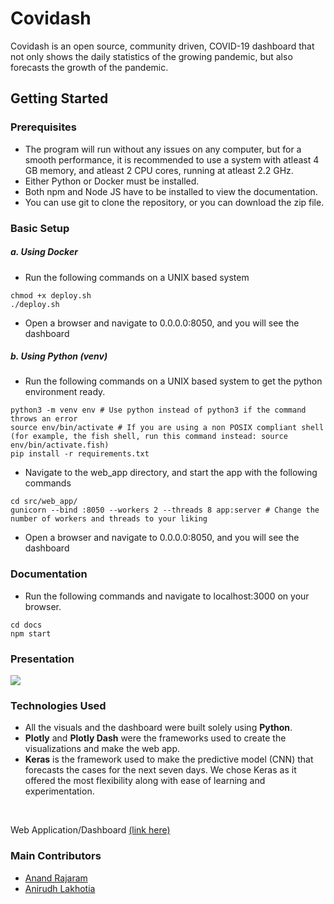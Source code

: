 # Covidash

Covidash is an open source, community driven, COVID-19 dashboard that not only shows the daily statistics of the growing pandemic, but also forecasts the growth of the pandemic.

## Getting Started

### Prerequisites

- The program will run without any issues on any computer, but for a smooth performance, it is recommended to use a system with atleast 4 GB memory, and atleast 2 CPU cores, running at atleast 2.2 GHz.
- Either Python or Docker must be installed.
- Both npm and Node JS have to be installed to view the documentation.
- You can use git to clone the repository, or you can download the zip file.

### Basic Setup
##### a. Using Docker

- Run the following commands on a UNIX based system

```
chmod +x deploy.sh
./deploy.sh
```

- Open a browser and navigate to 0.0.0.0:8050, and you will see the dashboard

##### b. Using Python (venv)

- Run the following commands on a UNIX based system to get the python environment ready.

```
python3 -m venv env # Use python instead of python3 if the command throws an error
source env/bin/activate # If you are using a non POSIX compliant shell (for example, the fish shell, run this command instead: source env/bin/activate.fish)
pip install -r requirements.txt
```

- Navigate to the web_app directory, and start the app with the following commands

```
cd src/web_app/
gunicorn --bind :8050 --workers 2 --threads 8 app:server # Change the number of workers and threads to your liking
```

- Open a browser and navigate to 0.0.0.0:8050, and you will see the dashboard

### Documentation

- Run the following commands and navigate to localhost:3000 on your browser.

```
cd docs
npm start
```
### Presentation
<a href = "https://colab.research.google.com/drive/12SBxJ_N1TLJgc6pZVy9G-vgZY3k2w_Aa?usp=sharing">
<img src='https://img.shields.io/static/v1?label=view%20on&message=google%20colab&color=ffa31a&style=for-the-badge' />
</a> 

### Technologies Used

- All the visuals and the dashboard were built solely using **Python**. 
- **Plotly** and **Plotly Dash** were the frameworks used to create the visualizations and make the web app.
- **Keras** is the framework used to make the predictive model (CNN) that forecasts the cases for the next seven days. We chose Keras as it offered the most flexibility along with ease of learning and experimentation.

<br>

Web Application/Dashboard [(link here)](https://github.com/anandrajaram21/covidash/tree/web_app) 

### Main Contributors
 - [Anand Rajaram](https://github.com/anandrajaram21/)
 - [Anirudh Lakhotia](https://github.com/anirudhlakhotia/)




